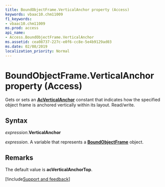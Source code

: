 ```yaml
---
title: BoundObjectFrame.VerticalAnchor property (Access)
keywords: vbaac10.chm11009
f1_keywords:
- vbaac10.chm11009
ms.prod: access
api_name:
- Access.BoundObjectFrame.VerticalAnchor
ms.assetid: cea08737-227c-e0f6-cc8e-5e4b9129ad03
ms.date: 02/08/2019
localization_priority: Normal
---
```



# BoundObjectFrame.VerticalAnchor property (Access)

Gets or sets an **[AcVerticalAnchor](Access.AcVerticalAnchor.md)** constant that indicates how the specified object frame is anchored vertically within its layout. Read/write.


## Syntax

_expression_.**VerticalAnchor**

_expression_. A variable that represents a **[BoundObjectFrame](access.boundobjectframe.md)** object.


## Remarks

The default value is **acVerticalAnchorTop**.




[!include[Support and feedback](~/includes/feedback-boilerplate.md)]